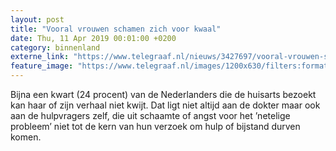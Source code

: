```yaml
---
layout: post
title: "Vooral vrouwen schamen zich voor kwaal"
date: Thu, 11 Apr 2019 00:01:00 +0200
category: binnenland
externe_link: "https://www.telegraaf.nl/nieuws/3427697/vooral-vrouwen-schamen-zich-voor-kwaal"
feature_image: "https://www.telegraaf.nl/images/1200x630/filters:format(jpeg):quality(80)/cdn-kiosk-api.telegraaf.nl/670064b4-5bd9-11e9-8854-0217670beecd.jpg"
---
```


<p class="intro">Bijna een kwart (24 procent) van de Nederlanders die de huisarts bezoekt kan haar of zijn verhaal niet kwijt. Dat ligt niet altijd aan de dokter maar ook aan de hulpvragers zelf, die uit schaamte of angst voor het ’netelige probleem’ niet tot de kern van hun verzoek om hulp of bijstand durven komen.</p>
